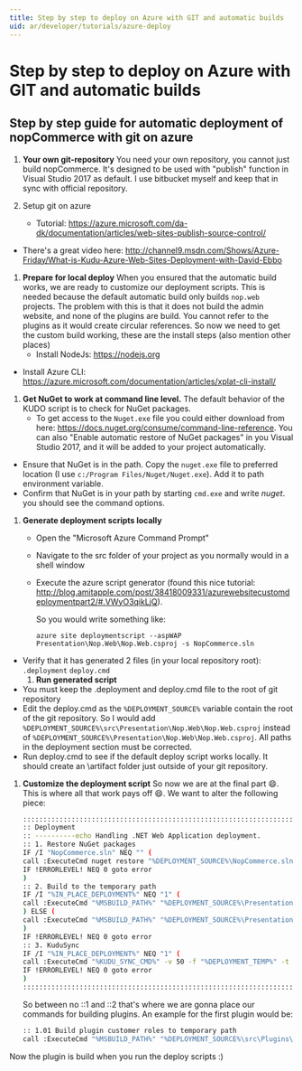 ```yaml
---
title: Step by step to deploy on Azure with GIT and automatic builds
uid: ar/developer/tutorials/azure-deploy
---
```


# Step by step to deploy on Azure with GIT and automatic builds

## Step by step guide for automatic deployment of nopCommerce with git on azure

1. **Your own git-repository** You need your own repository, you cannot just build nopCommerce. It's designed to be used with "publish" function in Visual Studio 2017 as default. I use bitbucket myself and keep that in sync with official repository.

2. Setup git on azure
    
    - Tutorial: <https://azure.microsoft.com/da-dk/documentation/articles/web-sites-publish-source-control/>

- There's a great video here: <http://channel9.msdn.com/Shows/Azure-Friday/What-is-Kudu-Azure-Web-Sites-Deployment-with-David-Ebbo>

1. **Prepare for local deploy** When you ensured that the automatic build works, we are ready to customize our deployment scripts. This is needed because the default automatic build only builds `nop.web` projects. The problem with this is that it does not build the admin website, and none of the plugins are build. You cannot refer to the plugins as it would create circular references. So now we need to get the custom build working, these are the install steps (also mention other places) 
    - Install NodeJs: <https://nodejs.org>

- Install Azure CLI: <https://azure.microsoft.com/documentation/articles/xplat-cli-install/>

1. **Get NuGet to work at command line level.** The default behavior of the KUDO script is to check for NuGet packages. 
   - To get access to the `Nuget.exe` file you could either download from here: <https://docs.nuget.org/consume/command-line-reference>. You can also "Enable automatic restore of NuGet packages" in you Visual Studio 2017, and it will be added to your project automatically.

- Ensure that NuGet is in the path. Copy the `nuget.exe` file to preferred location (I use `c:/Program Files/Nuget/Nuget.exe`). Add it to path environment variable.
- Confirm that NuGet is in your path by starting `cmd.exe` and write *nuget*. you should see the command options.

1. **Generate deployment scripts locally**
    
    - Open the "Microsoft Azure Command Prompt"
    - Navigate to the src folder of your project as you normally would in a shell window
    - Execute the azure script generator (found this nice tutorial: <http://blog.amitapple.com/post/38418009331/azurewebsitecustomdeploymentpart2/#.VWyO3qikLjQ>).
        
        So you would write something like:
        
        `azure site deploymentscript --aspWAP Presentation\Nop.Web\Nop.Web.csproj -s NopCommerce.sln`

- Verify that it has generated 2 files (in your local repository root): `.deployment` `deploy.cmd` 
    1. **Run generated script**
- You must keep the .deployment and deploy.cmd file to the root of git repository
- Edit the deploy.cmd as the `%DEPLOYMENT_SOURCE%` variable contain the root of the git repository. So I would add `%DEPLOYMENT_SOURCE%\src\Presentation\Nop.Web\Nop.Web.csproj` instead of `%DEPLOYMENT_SOURCE%\Presentation\Nop.Web\Nop.Web.csproj`. All paths in the deployment section must be corrected.
- Run deploy.cmd to see if the default deploy script works locally. It should create an \artifact folder just outside of your git repository.

1. **Customize the deployment script** So now we are at the final part :smile:. This is where all that work pays off :smile:. We want to alter the following piece:

    ```sh
    ::::::::::::::::::::::::::::::::::::::::::::::::::::::::::::::::::::::::::::::::::::::::::::::::::::::::::::::::::::::::::::::::::
    :: Deployment
    :: ----------echo Handling .NET Web Application deployment.
    :: 1. Restore NuGet packages
    IF /I "NopCommerce.sln" NEQ "" (
    call :ExecuteCmd nuget restore "%DEPLOYMENT_SOURCE%\NopCommerce.sln"
    IF !ERRORLEVEL! NEQ 0 goto error
    )
    :: 2. Build to the temporary path
    IF /I "%IN_PLACE_DEPLOYMENT%" NEQ "1" (
    call :ExecuteCmd "%MSBUILD_PATH%" "%DEPLOYMENT_SOURCE%\Presentation\Nop.Web\Nop.Web.csproj" /nologo /verbosity:m /t:Build /t:pipelinePreDeployCopyAllFilesToOneFolder /p:_PackageTempDir="%DEPLOYMENT_TEMP%";AutoParameterizationWebConfigConnectionStrings=false;Configuration=Release /p:SolutionDir="%DEPLOYMENT_SOURCE%\.\\" %SCM_BUILD_ARGS%
    ) ELSE (
    call :ExecuteCmd "%MSBUILD_PATH%" "%DEPLOYMENT_SOURCE%\Presentation\Nop.Web\Nop.Web.csproj" /nologo /verbosity:m /t:Build /p:AutoParameterizationWebConfigConnectionStrings=false;Configuration=Release /p:SolutionDir="%DEPLOYMENT_SOURCE%\.\\" %SCM_BUILD_ARGS%
    )
    IF !ERRORLEVEL! NEQ 0 goto error
    :: 3. KuduSync
    IF /I "%IN_PLACE_DEPLOYMENT%" NEQ "1" (
    call :ExecuteCmd "%KUDU_SYNC_CMD%" -v 50 -f "%DEPLOYMENT_TEMP%" -t "%DEPLOYMENT_TARGET%" -n "%NEXT_MANIFEST_PATH%" -p "%PREVIOUS_MANIFEST_PATH%" -i ".git;.hg;.deployment;deploy.cmd"
    IF !ERRORLEVEL! NEQ 0 goto error
    )
    ::::::::::::::::::::::::::::::::::::::::::::::::::::::::::::::::::::::::::::::::::::::::::::::::::::::::::::::::::::::::::::::::::
    ```

     So between no ::1 and ::2 that's where we are gonna place our commands for building plugins.
     An example for the first plugin would be:
    

    ```sh
    :: 1.01 Build plugin customer roles to temporary path
    call :ExecuteCmd "%MSBUILD_PATH%" "%DEPLOYMENT_SOURCE%\src\Plugins\Nop.Plugin.DiscountRules.CustomerRoles\Nop.Plugin.DiscountRules.CustomerRoles.csproj" /nologo /verbosity:m /t:Build /p:AutoParameterizationWebConfigConnectionStrings=false;Configuration=Release /p:SolutionDir="%DEPLOYMENT_SOURCE%\.\\" %SCM_BUILD_ARGS%
    ```

Now the plugin is build when you run the deploy scripts :)